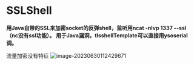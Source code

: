 # SSLShell

**用Java自带的SSL来加密socket的反弹shell，监听用ncat -nlvp 1337 --ssl（nc没有ssl功能）。
用于Java漏洞，tlsshellTemplate可以直接用ysoserial调。**

流量加密没有特征
![image-20230630112429671](https://github.com/whami-root/SSLShell/assets/63653652/b6eb0ba1-b689-4873-9b36-1329253783dd)
